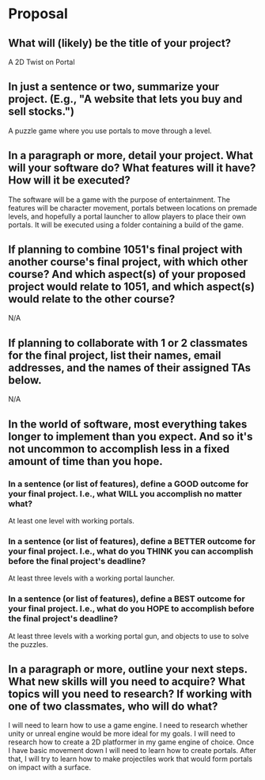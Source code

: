 # Proposal

## What will (likely) be the title of your project?

A 2D Twist on Portal

## In just a sentence or two, summarize your project. (E.g., "A website that lets you buy and sell stocks.")

A puzzle game where you use portals to move through a level.

## In a paragraph or more, detail your project. What will your software do? What features will it have? How will it be executed?

The software will be a game with the purpose of entertainment. The features will be character movement, portals between locations on premade levels, and hopefully a portal launcher to allow players to place their own portals. It will be executed using a folder containing a build of the game.

## If planning to combine 1051's final project with another course's final project, with which other course? And which aspect(s) of your proposed project would relate to 1051, and which aspect(s) would relate to the other course?

N/A

## If planning to collaborate with 1 or 2 classmates for the final project, list their names, email addresses, and the names of their assigned TAs below.

N/A

## In the world of software, most everything takes longer to implement than you expect. And so it's not uncommon to accomplish less in a fixed amount of time than you hope.

### In a sentence (or list of features), define a GOOD outcome for your final project. I.e., what WILL you accomplish no matter what?

At least one level with working portals.

### In a sentence (or list of features), define a BETTER outcome for your final project. I.e., what do you THINK you can accomplish before the final project's deadline?

At least three levels with a working portal launcher.

### In a sentence (or list of features), define a BEST outcome for your final project. I.e., what do you HOPE to accomplish before the final project's deadline?

At least three levels with a working portal gun, and objects to use to solve the puzzles.

## In a paragraph or more, outline your next steps. What new skills will you need to acquire? What topics will you need to research? If working with one of two classmates, who will do what?

I will need to learn how to use a game engine. I need to research whether unity or unreal engine would be more ideal for my goals. I will need to research how to create a 2D platformer in my game engine of choice. Once I have basic movement down I will need to learn how to create portals. After that, I will try to learn how to make projectiles work that would form portals on impact with a surface.
